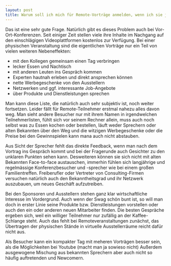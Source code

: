 ```yaml
---
layout: post
title: Warum soll ich mich für Remote-Vorträge anmelden, wenn ich sie jederzeit on Demand auf Youtube und Co. anschauen kann?
---
```


Das ist eine sehr gute Frage. Natürlich gibt es dieses Problem auch bei Vor-Ort-Konferenzen. Seit einiger Zeit stellen viele ihre Inhalte im Nachgang auf den einschlägigen Videoplattformen kostenlos zur Verfügung. Bei einer physischen Veranstaltung sind die eigentlichen Vorträge nur ein Teil von vielen weiteren Nebeneffekten:

* mit den Kollegen gemeinsam einen Tag verbringen
* lecker Essen und Nachtisch
* mit anderen Leuten ins Gespräch kommen
* Experten hautnah erleben und direkt ansprechen können
* nette Werbegeschenke von den Ausstellern
* Netzwerken und ggf. interessante Job-Angebote
* über Produkte und Dienstleistungen sprechen

Man kann diese Liste, die natürlich auch sehr subjektiv ist, noch weiter fortsetzen. Leider fällt für Remote-Teilnehmer erstmal nahezu alles davon weg. Man sieht andere Besucher nur mit ihrem Namen in irgendwelchen Teilnehmerlisten, fühlt sich vor seinem Rechner allein, muss auch noch selbst was zu Essen kochen oder bestellen, läuft weder Sprechern oder alten Bekannten über den Weg und die witzigen Werbegeschenke oder die Preise bei den Gewinnspielen kann mana auch nicht abstauben.

Aus Sicht der Sprecher fehlt das direkte Feedback, wenn man nach dem Vortrag ins Gespräch kommt und bei der Fragerunde auch Gesichter zu den unklaren Punkten sehen kann. Desweiteren können sie sich nicht mit alten Bekannten Face-to-face austauschen, immerhin fühlen sich langjährige und regelmässige Konferenzbesucher und -sprecher wie bei einem großen Familientreffen. Freiberufler oder Vertreter von Consulting-Firmen versuchen natürlich auch den Bekanntheitsgrad und ihr Netzwerk auszubauen, um neues Geschäft aufzutreiben.

Bei den Sponsoren und Ausstellern stehen ganz klar wirtschaftliche Interesse im Vordergrund. Auch wenn der Swag schön bunt ist, so will man doch in erster Linie seine Produkte bzw. Dienstleistungen vorstellen oder auch den ein oder anderen neuen Mitarbeiter finden. Die besten Gespräche ergeben sich, weil ein williger Teilnehmer nur zufällig an der Kaffee-Schlange steht. Auch das fehlt bei Remoteveranstaltungen zunächst, das Übertragen der physischen Stände in virtuelle Ausstellerräume reicht dafür nicht aus.

Als Besucher kann ein kompakter Tag mit meheren Vorträgen besser sein, als die Möglichkeiten bei Youtube (macht man ja sowieso nicht)
Außerdem ausgewogene Mischung aus bekannten Sprechern aber auch nicht so häufig auftretenden und Newcomern.